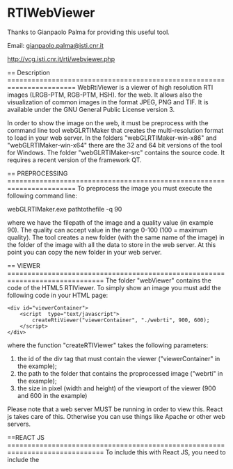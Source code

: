 # RTIWebViewer

Thanks to Gianpaolo Palma for providing this useful tool.

Email: gianpaolo.palma@isti.cnr.it

http://vcg.isti.cnr.it/rti/webviewer.php

== Description =======================================================================
WebRtiViewer is a viewer of high resolution RTI images (LRGB-PTM, RGB-PTM, HSH).
for the web. It allows also the visualization of common images in the format
JPEG, PNG and TIF. It is available under the GNU General Public License version 3.

In order to show the image on the web, it must be preprocess with the command line 
tool webGLRTIMaker that creates the multi-resolution format to load in your web server. 
In the folders "webGLRTIMaker-win-x86" and "webGLRTIMaker-win-x64" there are the 32
and 64 bit versions of the tool for Windows. The folder "webGLRTIMaker-src" contains
the source code. It requires a recent version of the framework QT.


== PREPROCESSING =======================================================================
To preprocess the image you must execute the following command line:

webGLRTIMaker.exe pathtothefile -q 90

where we have the filepath of the image and a quality value (in example 90).
The quality can accept value in the range 0-100 (100 = maximum quality).
The tool creates a new folder (with the same name of the image) in the folder of the
image with all the data to store in the web server. At this point you can copy
the new folder in your web server.


 
== VIEWER ==============================================================================
The folder "webViewer" contains the code of the HTML5 RTIViewer. To simply show an image
you must add the following code in your HTML page:

	<div id="viewerContainer">
		<script  type="text/javascript">
			createRtiViewer("viewerContainer", "./webrti", 900, 600); 
		</script>
	</div>
	
where the function "createRTIViewer" takes the following parameters:
1) the id of the div tag that must contain the viewer ("viewerContainer" in the example);
2) the path to the folder that contains the proprocessed image ("webrti" in the example);
3) the size in pixel (width and height) of the viewport of the viewer (900 and 600 in
   the example)

Please note that a web server MUST be running in order to view this. React js takes care
of this. Otherwise you can use things like Apache or other web servers.

==REACT JS ==============================================================================
To include this with React JS, you need to include the <script> components in the header
of viewer.html into React js's Index.html. This acts as a replacement for Import, and allows
the Javascript functions and CSS to be accessed anywhere in the project such as CreateRtiViewer(). 
It will look like this in index.html under Public/:

	<body>
    		<link type="text/css" href="css/ui-lightness/jquery-ui-1.10.3.custom.css" rel="Stylesheet">
		<link type="text/css" href="css/webrtiviewer.css" rel="Stylesheet">
		<script type="text/javascript" src="js/jquery-1.11.3.min.js"></script>
		<script type="text/javascript" src="js/jquery-ui.min.js"></script>
		<script type="text/javascript" src="js/pep.min.js"></script>
		
		<script type="text/javascript" src="spidergl/spidergl.js"></script>
		<script type="text/javascript" src="spidergl/multires.js"></script>
	</body>

Often, a component will be created independent of other project components. We created a
default class extending component and defininf a ComponentDidMount which runs the component when it
is 'mounted' into React. The Whole class looks like this:

import React, { Component } from "react";

export default class RTIViewer extends Component {

    componentDidMount(){
        var script = document.createElement("script");
        script.innerHTML = `createRtiViewer("viewerContainer", "./webrti/", 900, 600);`
        var container = document.getElementById("viewerContainer");
        container.appendChild(script)
    }

    render() {
        return (
            <div id="viewerContainer"></div>
        );
      }
}

If you want to dynamically add a path to the viewer, you can add a prop variable which can
change on the fly to load new RTI (ptm) images. That would look something like this:

	script.innerHTML = `createRtiViewer("viewerContainer", "${this.props.rti}", 900, 600);`


Once this is complete, you need to add the component to App.js, looking like so:

import RTIViewer from "./components/RTIViewer"

	export default class App extends Component {
	  render() {
	    return (

		<div className="App">
		  <RTIViewer/>
		</div>
	    )
	  }
	}

== ACKNOWLEDGEMENT =======================================================================
If you use the viewer in your site please send me an email (gianpaolo.palma@isti.cnr.it)
with the link of your site. 
